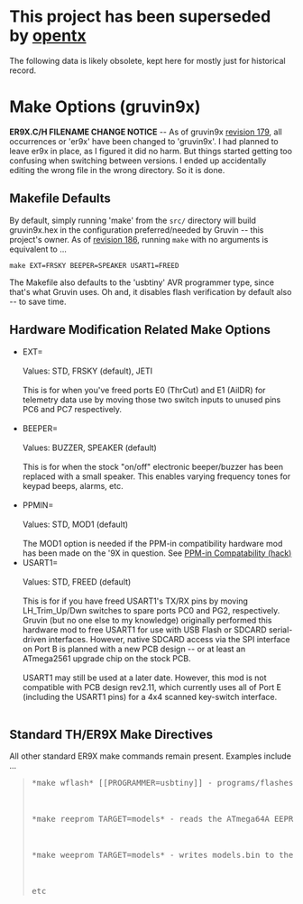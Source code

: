 # This project has been superseded by [opentx](http://opentx.googlecode.com/) #

The following data is likely obsolete, kept here for mostly just for historical record.


# Make Options (gruvin9x) #

**ER9X.C/H FILENAME CHANGE NOTICE** -- As of gruvin9x [revision 179](https://code.google.com/p/gruvin9x/source/detail?r=179), all occurrences or 'er9x' have been changed to 'gruvin9x'. I had planned to leave er9x in place, as I figured it did no harm. But things started getting too confusing when switching between versions. I ended up accidentally editing the wrong file in the wrong directory. So it is done.

## Makefile Defaults ##

By default, simply running 'make' from the `src/` directory will build gruvin9x.hex in the configuration preferred/needed by Gruvin -- this project's owner. As of [revision 186](https://code.google.com/p/gruvin9x/source/detail?r=186), running `make` with no arguments is equivalent to ...

```
make EXT=FRSKY BEEPER=SPEAKER USART1=FREED
```

The Makefile also defaults to the 'usbtiny' AVR programmer type, since that's what Gruvin uses. Oh and, it disables flash verification by default also -- to save time.

## Hardware Modification Related Make Options ##

<ul>
<li>EXT=<br>
<br>
Values: STD, FRSKY (default), JETI<br>
<br>
This is for when you've freed ports E0 (ThrCut) and E1 (AilDR) for telemetry data use by moving those two switch inputs to unused pins PC6 and PC7 respectively.<br>
<br>
</li>
<li>BEEPER=<br>
<br>
Values: BUZZER, SPEAKER (default)<br>
<br>
This is for when the stock "on/off" electronic beeper/buzzer has been replaced with a small speaker. This enables varying frequency tones for keypad beeps, alarms, etc.<br>
<br>
</li>
<li>PPMIN=<br>
<br>
Values: STD, MOD1 (default)<br>
<br>
The MOD1 option is needed if the PPM-in compatibility hardware mod has been made on the '9X in question. See <a href='PpmIn.md'>PPM-in Compatability (hack)</a>

</li>
<li>USART1=<br>
<br>
Values: STD, FREED (default)<br>
<br>
This is for if you have freed USART1's TX/RX pins by moving LH_Trim_Up/Dwn switches to spare ports PC0 and PG2, respectively. Gruvin (but no one else to my knowledge) originally performed this hardware mod to free USART1 for use with USB Flash or SDCARD serial-driven interfaces. However, native SDCARD access via the SPI interface on Port B is planned with a new PCB design -- or at least an ATmega2561 upgrade chip on the stock PCB.<br>
<br>
USART1 may still be used at a later date. However, this mod is not compatible with PCB design rev2.11, which currently uses all of Port E (including the USART1 pins) for a 4x4 scanned key-switch interface.<br>
<br>
</li>
</ul>


## Standard TH/ER9X Make Directives ##

All other standard ER9X make commands remain present. Examples include ...

<blockquote><pre>*make wflash* [[PROGRAMMER=usbtiny]] - programs/flashes the ATmega64A using code data from gruvin9x.hex. (With optional programmer type override in [[brackets]] if your is not a 'usbtiny')<br>
<br>
*make reeprom TARGET=models* - reads the ATmega64A EEPROM (models/settings) data into models.bin<br>
<br>
*make weeprom TARGET=models* - writes models.bin to the ATmega64A EEPROM, restoring models/settings<br>
<br>
etc</pre></blockquote>
